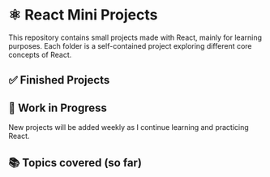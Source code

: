# ⚛️ React Mini Projects
This repository contains small projects made with React, mainly for learning purposes. Each folder is a self-contained project exploring different core concepts of React.

## ✅ Finished Projects

## 🚧 Work in Progress
New projects will be added weekly as I continue learning and practicing React.

## 📚 Topics covered (so far)
